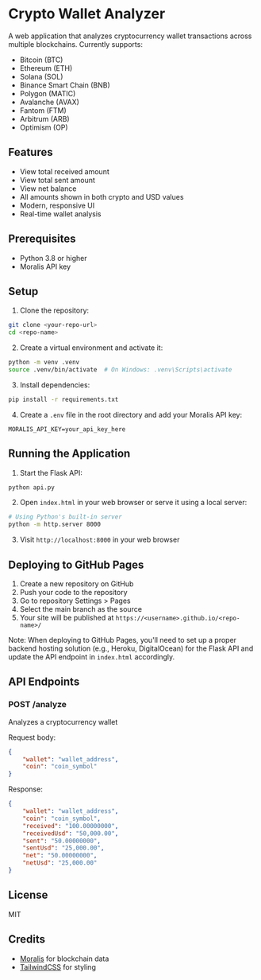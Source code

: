# Crypto Wallet Analyzer

A web application that analyzes cryptocurrency wallet transactions across multiple blockchains. Currently supports:
- Bitcoin (BTC)
- Ethereum (ETH)
- Solana (SOL)
- Binance Smart Chain (BNB)
- Polygon (MATIC)
- Avalanche (AVAX)
- Fantom (FTM)
- Arbitrum (ARB)
- Optimism (OP)

## Features
- View total received amount
- View total sent amount
- View net balance
- All amounts shown in both crypto and USD values
- Modern, responsive UI
- Real-time wallet analysis

## Prerequisites
- Python 3.8 or higher
- Moralis API key

## Setup

1. Clone the repository:
```bash
git clone <your-repo-url>
cd <repo-name>
```

2. Create a virtual environment and activate it:
```bash
python -m venv .venv
source .venv/bin/activate  # On Windows: .venv\Scripts\activate
```

3. Install dependencies:
```bash
pip install -r requirements.txt
```

4. Create a `.env` file in the root directory and add your Moralis API key:
```
MORALIS_API_KEY=your_api_key_here
```

## Running the Application

1. Start the Flask API:
```bash
python api.py
```

2. Open `index.html` in your web browser or serve it using a local server:
```bash
# Using Python's built-in server
python -m http.server 8000
```

3. Visit `http://localhost:8000` in your web browser

## Deploying to GitHub Pages

1. Create a new repository on GitHub
2. Push your code to the repository
3. Go to repository Settings > Pages
4. Select the main branch as the source
5. Your site will be published at `https://<username>.github.io/<repo-name>/`

Note: When deploying to GitHub Pages, you'll need to set up a proper backend hosting solution (e.g., Heroku, DigitalOcean) for the Flask API and update the API endpoint in `index.html` accordingly.

## API Endpoints

### POST /analyze
Analyzes a cryptocurrency wallet

Request body:
```json
{
    "wallet": "wallet_address",
    "coin": "coin_symbol"
}
```

Response:
```json
{
    "wallet": "wallet_address",
    "coin": "coin_symbol",
    "received": "100.00000000",
    "receivedUsd": "50,000.00",
    "sent": "50.00000000",
    "sentUsd": "25,000.00",
    "net": "50.00000000",
    "netUsd": "25,000.00"
}
```

## License
MIT

## Credits
- [Moralis](https://moralis.io/) for blockchain data
- [TailwindCSS](https://tailwindcss.com/) for styling 